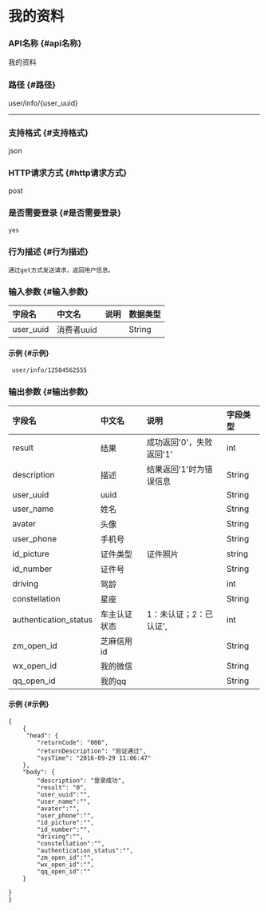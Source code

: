 # 我的资料

### **API名称** {#api名称}

我的资料

### **路径** {#路径}

user/info/{user_uuid}

---

### **支持格式** {#支持格式}

json

### **HTTP请求方式** {#http请求方式}

post

### **是否需要登录** {#是否需要登录}

```
yes
```

### **行为描述** {#行为描述}

```
通过get方式发送请求，返回用户信息。
```

### **输入参数** {#输入参数}

| 字段名 | 中文名 | 说明 | 数据类型 |
| :--- | :--- | :--- | :--- |
| user_uuid | 消费者uuid |  | String |

#### **示例** {#示例}

```
 user/info/12584562555
```

### **输出参数** {#输出参数}

| 字段名 | 中文名 | 说明 | 字段类型 |
| :--- | :--- | :--- | :--- |
| result | 结果 | 成功返回'0'，失败返回'1' | int |
| description | 描述 | 结果返回'1'时为错误信息 | String |
| user_uuid | uuid |  | String |
| user_name | 姓名 |  | String |
| avater | 头像 |  | String |
| user_phone | 手机号 |  | String |
| id_picture | 证件类型 | 证件照片 | string |
| id_number | 证件号 |  | String |
| driving | 驾龄 |  | int |
| constellation | 星座 |  | String |
| authentication_status | 车主认证状态 | 1：未认证；2：已认证', | int |
| zm_open_id | 芝麻信用id |  | String |
| wx_open_id | 我的微信 |  | String |
| qq_open_id | 我的qq |  | String |

#### **示例** {#示例}

```
{
    {
     "head": {
        "returnCode": "000",
        "returnDescription": "验证通过",
        "sysTime": "2016-09-29 11:06:47"
    },
    "body": {
        "description": "登录成功",
        "result": "0",
        "user_uuid":"",
        "user_name":"",
        "avater":"",
        "user_phone":"",
        "id_picture":"",
        "id_number":"",
        "driving":"",
        "constellation":"",
        "authentication_status":"",
        "zm_open_id":"",
        "wx_open_id":"",
        "qq_open_id":""
    }

}
}
```



